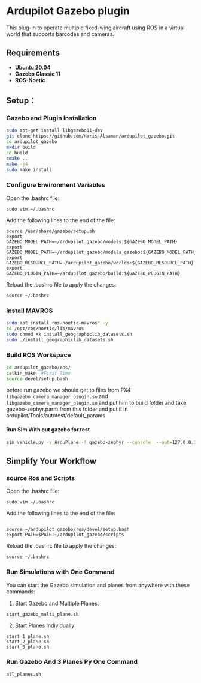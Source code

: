 # Ardupilot Gazebo plugin

This plug-in to operate multiple fixed-wing aircraft using ROS in a virtual world that supports barcodes and cameras.

## Requirements

- **Ubuntu 20.04**
- **Gazebo Classic 11**
- **ROS-Noetic**


## Setup：

### Gazebo and Plugin Installation

```bash
sudo apt-get install libgazebo11-dev	
git clone https://github.com/Haris-Alsaman/ardupilot_gazebo.git
cd ardupilot_gazebo
mkdir build
cd build
cmake ..
make -j4
sudo make install
```

### Configure Environment Variables

Open the .bashrc file:
```
sudo vim ~/.bashrc
```

Add the following lines to the end of the file:

```
source /usr/share/gazebo/setup.sh
export GAZEBO_MODEL_PATH=~/ardupilot_gazebo/models:${GAZEBO_MODEL_PATH}
export GAZEBO_MODEL_PATH=~/ardupilot_gazebo/models_gazebo:${GAZEBO_MODEL_PATH}
export GAZEBO_RESOURCE_PATH=~/ardupilot_gazebo/worlds:${GAZEBO_RESOURCE_PATH}
export GAZEBO_PLUGIN_PATH=~/ardupilot_gazebo/build:${GAZEBO_PLUGIN_PATH}
```

Reload the .bashrc file to apply the changes:

```
source ~/.bashrc
```


### install MAVROS

```bash
sudo apt install ros-noetic-mavros* -y 
cd /opt/ros/noetic/lib/mavros
sudo chmod +x install_geographiclib_datasets.sh
sudo ./install_geographiclib_datasets.sh
```




### Build ROS Workspace 
```bash
cd ardupilot_gazebo/ros/
catkin_make  #First Time
source devel/setup.bash  
```

 before run gazebo we should get to files from PX4 ```libgazebo_camera_manager_plugin.so``` and ```libgazebo_camera_manager_plugin.so``` and put him to build folder
 and take  gazebo-zephyr.parm from this folder and put it in ardupilot/Tools/autotest/default_params 



#### Run Sim With out gazebo for test
```bash
sim_vehicle.py -v ArduPlane -f gazebo-zephyr --console  --out=127.0.0.1:14550 -I0 --sysid=1  
```



## Simplify Your Workflow

### source Ros and Scripts

Open the .bashrc file:
```
sudo vim ~/.bashrc
```

Add the following lines to the end of the file:

```

source ~/ardupilot_gazebo/ros/devel/setup.bash
export PATH=$PATH:~/ardupilot_gazebo/scripts

```


Reload the .bashrc file to apply the changes:

```
source ~/.bashrc
```



### Run Simulations with One Command
You can start the Gazebo simulation and planes from anywhere with these commands:


1. Start Gazebo and Multiple Planes.

```
start_gazebo_multi_plane.sh
```


2. Start Planes Individually:

```
start_1_plane.sh
start_2_plane.sh
start_3_plane.sh
```



### Run Gazebo And 3 Planes Py One Command

```
all_planes.sh
```









